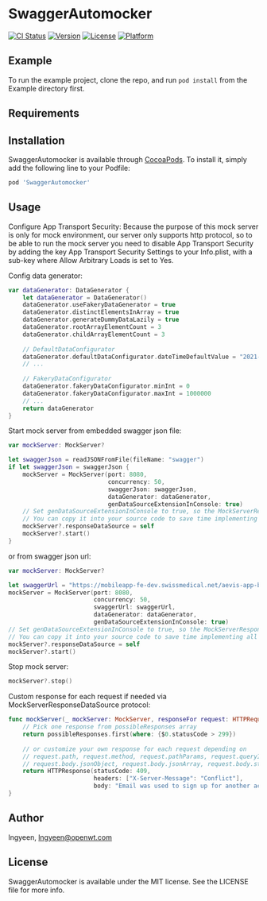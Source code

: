 # SwaggerAutomocker

[![CI Status](https://img.shields.io/travis/lngyeen/SwaggerAutomocker.svg?style=flat)](https://travis-ci.org/lngyeen/SwaggerAutomocker)
[![Version](https://img.shields.io/cocoapods/v/SwaggerAutomocker.svg?style=flat)](https://cocoapods.org/pods/SwaggerAutomocker)
[![License](https://img.shields.io/cocoapods/l/SwaggerAutomocker.svg?style=flat)](https://cocoapods.org/pods/SwaggerAutomocker)
[![Platform](https://img.shields.io/cocoapods/p/SwaggerAutomocker.svg?style=flat)](https://cocoapods.org/pods/SwaggerAutomocker)

## Example

To run the example project, clone the repo, and run `pod install` from the Example directory first.

## Requirements

## Installation

SwaggerAutomocker is available through [CocoaPods](https://cocoapods.org). To install
it, simply add the following line to your Podfile:

```ruby
pod 'SwaggerAutomocker'
```

## Usage

Configure App Transport Security:
Because the purpose of this mock server is only for mock environment, our server only supports http protocol, so to be able to run the mock server you need to disable App Transport Security by adding the key App Transport Security Settings to your Info.plist, with a sub-key where Allow Arbitrary Loads is set to Yes.

Config data generator:
```swift
var dataGenerator: DataGenerator {
    let dataGenerator = DataGenerator()
    dataGenerator.useFakeryDataGenerator = true
    dataGenerator.distinctElementsInArray = true
    dataGenerator.generateDummyDataLazily = true
    dataGenerator.rootArrayElementCount = 3
    dataGenerator.childArrayElementCount = 3
    
    // DefaultDataConfigurator
    dataGenerator.defaultDataConfigurator.dateTimeDefaultValue = "2021-01-01T17:32:28Z"
    // ...
    
    // FakeryDataConfigurator
    dataGenerator.fakeryDataConfigurator.minInt = 0
    dataGenerator.fakeryDataConfigurator.maxInt = 1000000
    // ...
    return dataGenerator
}
```

Start mock server from embedded swagger json file:
```swift
var mockServer: MockServer?

let swaggerJson = readJSONFromFile(fileName: "swagger")
if let swaggerJson = swaggerJson {
    mockServer = MockServer(port: 8080, 
                            concurrency: 50,
                            swaggerJson: swaggerJson, 
                            dataGenerator: dataGenerator,
                            genDataSourceExtensionInConsole: true)
    // Set genDataSourceExtensionInConsole to true, so the MockServerResponseDataSource extension will be printed automatically in the console log. 
    // You can copy it into your source code to save time implementing all the endpoints.
    mockServer?.responseDataSource = self
    mockServer?.start()
}
```

or from swagger json url:
```swift
var mockServer: MockServer?

let swaggerUrl = "https://mobileapp-fe-dev.swissmedical.net/aevis-app-backend-api/v3/api-docs"
mockServer = MockServer(port: 8080, 
                        concurrency: 50,
                        swaggerUrl: swaggerUrl, 
                        dataGenerator: dataGenerator,
                        genDataSourceExtensionInConsole: true)
// Set genDataSourceExtensionInConsole to true, so the MockServerResponseDataSource extension will be printed automatically in the console log. 
// You can copy it into your source code to save time implementing all the endpoints.
mockServer?.responseDataSource = self
mockServer?.start()
```

Stop mock server:
```swift
mockServer?.stop()
```

Custom response for each request if needed via MockServerResponseDataSource protocol:
```swift
func mockServer(_ mockServer: MockServer, responseFor request: HTTPRequest, to endpoint: MockServerEndpoint, possibleResponses: [HTTPResponse]) -> HTTPResponse? {
    // Pick one response from possibleResponses array
    return possibleResponses.first(where: {$0.statusCode > 299})
    
    // or customize your own response for each request depending on
    // request.path, request.method, request.pathParams, request.queryItems
    // request.body.jsonObject, request.body.jsonArray, request.body.stringArray, request.body.string
    return HTTPResponse(statusCode: 409, 
                        headers: ["X-Server-Message": "Conflict"], 
                        body: "Email was used to sign up for another account.".utf8Data)
}
```

## Author

lngyeen, lngyeen@openwt.com

## License

SwaggerAutomocker is available under the MIT license. See the LICENSE file for more info.
